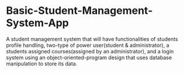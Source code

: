 # Basic-Student-Management-System-App
 A student management system that will have functionalities of students profile handling, two-type of power user(student & administrator), a students assigned courses(assigned by an administrator), and a login system using an object-oriented-program design that uses database manipulation to store its data.
